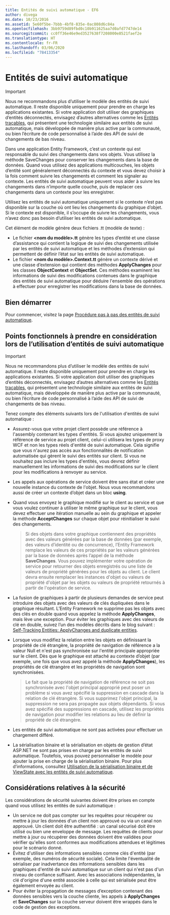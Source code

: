 ```yaml
---
title: Entités de suivi automatique - EF6
author: divega
ms.date: 10/23/2016
ms.assetid: 5e60f5be-7bbb-4bf8-835e-0ac808d6c84a
ms.openlocfilehash: 3bb9759d89fbd0c10b911625aa7d0afd7747de14
ms.sourcegitcommit: cc0ff36e46e9ed3527638f7208000e8521faef2e
ms.translationtype: HT
ms.contentlocale: fr-FR
ms.lasthandoff: 03/06/2020
ms.locfileid: "78413354"
---
```

# <a name="self-tracking-entities"></a>Entités de suivi automatique

> [!IMPORTANT]
> Nous ne recommandons plus d’utiliser le modèle des entités de suivi automatique. Il reste disponible uniquement pour prendre en charge les applications existantes. Si votre application doit utiliser des graphiques d’entités déconnectés, envisagez d’autres alternatives comme les [Entités traçables](https://trackableentities.github.io/), qui présentent une technologie similaire aux entités de suivi automatique, mais développée de manière plus active par la communauté, ou bien l’écriture de code personnalisé à l’aide des API de suivi de changements de bas niveau.

Dans une application Entity Framework, c’est un contexte qui est responsable du suivi des changements dans vos objets. Vous utilisez la méthode SaveChanges pour conserver les changements dans la base de données. Quand vous utilisez des applications multicouches, les objets d’entité sont généralement déconnectés du contexte et vous devez choisir à la fois comment suivre les changements et comment les signaler au contexte. Les entités de suivi automatique peuvent vous aider à suivre les changements dans n’importe quelle couche, puis de replacer ces changements dans un contexte pour les enregistrer.  

Utilisez les entités de suivi automatique uniquement si le contexte n’est pas disponible sur la couche où ont lieu les changements du graphique d’objet. Si le contexte est disponible, il s’occupe de suivre les changements, vous n’avez donc pas besoin d’utiliser les entités de suivi automatique.  

Cet élément de modèle génère deux fichiers .tt (modèle de texte) :  

- Le fichier **\<nom du modèle\>.tt** génère les types d’entité et une classe d’assistance qui contient la logique de suivi des changements utilisée par les entités de suivi automatique et les méthodes d’extension qui permettent de définir l’état sur les entités de suivi automatique.  
- Le fichier **\<nom du modèle\>.Context.tt** génère un contexte dérivé et une classe d’extension qui contient des méthodes **ApplyChanges** pour les classes **ObjectContext** et **ObjectSet**. Ces méthodes examinent les informations de suivi des modifications contenues dans le graphique des entités de suivi automatique pour déduire l'ensemble des opérations à effectuer pour enregistrer les modifications dans la base de données.  

## <a name="get-started"></a>Bien démarrer  

Pour commencer, visitez la page [Procédure pas à pas des entités de suivi automatique](walkthrough.md).  

## <a name="functional-considerations-when-working-with-self-tracking-entities"></a>Points fonctionnels à prendre en considération lors de l’utilisation d’entités de suivi automatique  
> [!IMPORTANT]
> Nous ne recommandons plus d’utiliser le modèle des entités de suivi automatique. Il reste disponible uniquement pour prendre en charge les applications existantes. Si votre application doit utiliser des graphiques d’entités déconnectés, envisagez d’autres alternatives comme les [Entités traçables](https://trackableentities.github.io/), qui présentent une technologie similaire aux entités de suivi automatique, mais développée de manière plus active par la communauté, ou bien l’écriture de code personnalisé à l’aide des API de suivi de changements de bas niveau.

Tenez compte des éléments suivants lors de l'utilisation d'entités de suivi automatique :  

- Assurez-vous que votre projet client possède une référence à l'assembly contenant les types d'entités. Si vous ajoutez uniquement la référence de service au projet client, celui-ci utilisera les types de proxy WCF et non les types réels d'entité de suivi automatique. Cela signifie que vous n'aurez pas accès aux fonctionnalités de notification automatisée qui gèrent le suivi des entités sur client. Si vous ne souhaitez pas inclure les types d'entités, vous devrez définir manuellement les informations de suivi des modifications sur le client pour les modifications à renvoyer au service.  
- Les appels aux opérations de service doivent être sans état et créer une nouvelle instance du contexte de l'objet. Nous vous recommandons aussi de créer un contexte d’objet dans un bloc **using**.  
- Quand vous envoyez le graphique modifié sur le client au service et que vous voulez continuer à utiliser le même graphique sur le client, vous devez effectuer une itération manuelle au sein du graphique et appeler la méthode **AcceptChanges** sur chaque objet pour réinitialiser le suivi des changements.  

    > Si des objets dans votre graphique contiennent des propriétés avec des valeurs générées par la base de données (par exemple, des valeurs d’identité ou de concurrence), l’Entity Framework remplace les valeurs de ces propriétés par les valeurs générées par la base de données après l’appel de la méthode **SaveChanges**. Vous pouvez implémenter votre opération de service pour retourner des objets enregistrés ou une liste de valeurs de propriété générées pour les objets au client. Le client devra ensuite remplacer les instances d'objet ou valeurs de propriété d'objet par les objets ou valeurs de propriété retournés à partir de l'opération de service.  
- La fusion de graphiques à partir de plusieurs demandes de service peut introduire des objets avec des valeurs de clés dupliquées dans le graphique résultant. L’Entity Framework ne supprime pas les objets avec des clés en double quand vous appelez la méthode **ApplyChanges**, mais lève une exception. Pour éviter les graphiques avec des valeurs de clé en double, suivez l’un des modèles décrits dans le blog suivant : [Self-Tracking Entities: ApplyChanges and duplicate entities](https://go.microsoft.com/fwlink/?LinkID=205119&clcid=0x409).  
- Lorsque vous modifiez la relation entre les objets en définissant la propriété de clé étrangère, la propriété de navigation de référence a la valeur Null et n'est pas synchronisée sur l'entité principale appropriée sur le client. Dès que le graphique est attaché au contexte d’objet (par exemple, une fois que vous avez appelé la méthode **ApplyChanges**), les propriétés de clé étrangère et les propriétés de navigation sont synchronisées.  

    > Le fait que la propriété de navigation de référence ne soit pas synchronisée avec l'objet principal approprié peut poser un problème si vous avez spécifié la suppression en cascade dans la relation de clé étrangère. Si vous supprimez l'objet principal, la suppression ne sera pas propagée aux objets dépendants. Si vous avez spécifié des suppressions en cascade, utilisez les propriétés de navigation pour modifier les relations au lieu de définir la propriété de clé étrangère.  
- Les entités de suivi automatique ne sont pas activées pour effectuer un chargement différé.  
- La sérialisation binaire et la sérialisation en objets de gestion d’état ASP.NET ne sont pas prises en charge par les entités de suivi automatique. Toutefois, vous pouvez personnaliser le modèle pour ajouter la prise en charge de la sérialisation binaire. Pour plus d’informations, consultez [Utilisation de la sérialisation binaire et de ViewState avec les entités de suivi automatique](https://go.microsoft.com/fwlink/?LinkId=199208).  

## <a name="security-considerations"></a>Considérations relatives à la sécurité  

Les considérations de sécurité suivantes doivent être prises en compte quand vous utilisez les entités de suivi automatique :  

- Un service ne doit pas compter sur les requêtes pour récupérer ou mettre à jour les données d'un client non approuvé ou via un canal non approuvé. Un client doit être authentifié : un canal sécurisé doit être utilisé ou bien une enveloppe de message. Les requêtes de clients pour mettre à jour ou récupérer des données doivent être validées pour vérifier qu'elles sont conformes aux modifications attendues et légitimes pour le scénario donné.  
- Évitez d'utiliser des informations sensibles comme clés d'entité (par exemple, des numéros de sécurité sociale). Cela limite l'éventualité de sérialiser par inadvertance des informations sensibles dans les graphiques d'entité de suivi automatique sur un client qui n'est pas d'un niveau de confiance suffisant. Avec les associations indépendantes, la clé d'origine d'une entité associée à celle qui est sérialisée peut être également envoyée au client.  
- Pour éviter la propagation de messages d’exception contenant des données sensibles vers la couche cliente, les appels à **ApplyChanges** et **SaveChanges** sur la couche serveur doivent être wrappés dans le code de gestion des exceptions.  
